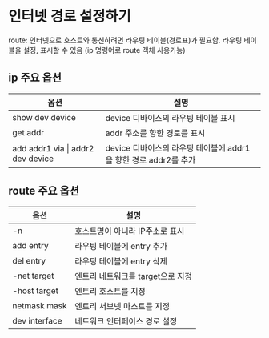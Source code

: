 # 인터넷 경로 설정하기

route: 인터넷으로 호스트와 통신하려면 라우팅 테이블(경로표)가 필요함. 라우팅 테이블을 설정, 표시할 수 있음 (ip 명령어로 route 객체 사용가능)

## ip 주요 옵션
| 옵션 | 설명 |
|---|---|
| show dev device | device 디바이스의 라우팅 테이블 표시 |
| get addr | addr 주소를 향한 경로를 표시 |
| add addr1 via \| addr2 dev device | device 디바이스의 라우팅 테이블에 addr1을 향한 경로 addr2를 추가 |

## route 주요 옵션
| 옵션 | 설명 |
|---|---|
| -n | 호스트명이 아니라 IP주소로 표시 |
| add entry | 라우팅 테이블에 entry 추가 |
| del entry | 라우팅 테이블에 entry 삭제 |
| -net target | 엔트리 네트워크를 target으로 지정 |
| -host target | 엔트리 호스트를 지정 |
| netmask mask | 엔트리 서브넷 마스트를 지정 |
| dev interface | 네트워크 인터페이스 경로 설정 |
